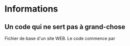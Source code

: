 # Informations
## Un code qui ne sert pas à grand-chose
Fichier de base d'un site WEB.
Le code commence par
  <html>
